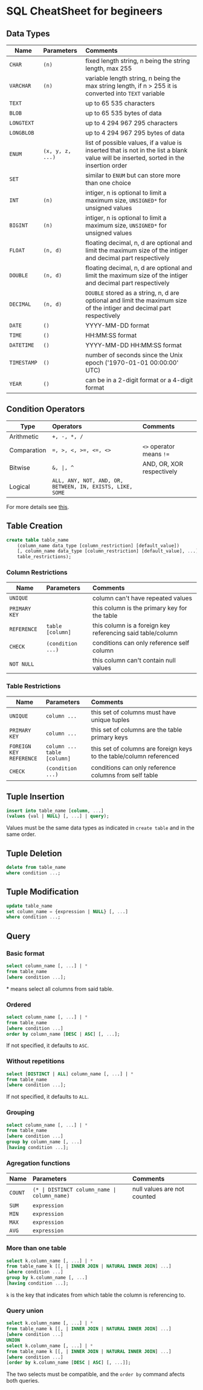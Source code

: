 # SQL CheatSheet for begineers 

## Data Types
| Name | Parameters | Comments |
| ---- |:---------- | :------- |
| `CHAR` | `(n)` | fixed length string, n being the string length, max 255 |
| `VARCHAR` | `(n)` | variable length string, n being the max string length, if n > 255 it is converted into `TEXT` variable |
| `TEXT` | | up to 65 535 characters |
| `BLOB` | | up to 65 535 bytes of data |
| `LONGTEXT` | | up to 4 294 967 295 characters |
| `LONGBLOB` | | up to 4 294 967 295 bytes of data |
| `ENUM` | `(x, y, z, ...)` | list of possible values, if a value is inserted that is not in the list a blank value will be inserted, sorted in the insertion order |
| `SET` | | similar to `ENUM` but can store more than one choice |
| `INT` | `(n)` | intiger, n is optional to limit a maximum size, `UNSIGNED*` for unsigned values |
| `BIGINT` | `(n)` | intiger, n is optional to limit a maximum size, `UNSIGNED*` for unsigned values |
| `FLOAT` | `(n, d)` | floating decimal, n, d are optional and limit the maximum size of the intiger and decimal part respectively |
| `DOUBLE` | `(n, d)` | floating decimal, n, d are optional and limit the maximum size of the intiger and decimal part respectively |
| `DECIMAL` | `(n, d)` | `DOUBLE` stored as a string, n, d are optional and limit the maximum size of the intiger and decimal part respectively |
| `DATE` | `()` | YYYY-MM-DD format |
| `TIME` |`()`| HH:MM:SS format |
| `DATETIME` | `()` | YYYY-MM-DD HH:MM:SS format |
| `TIMESTAMP` | `()` | number of seconds since the Unix epoch ('1970-01-01 00:00:00' UTC) |
| `YEAR` | `()` | can be in a 2-digit format or a 4-digit format |

## Condition Operators
| Type | Operators | Comments |
| ---- |:---------- | :------- |
| Arithmetic | `+, -, *, / ` | |
| Comparation | `=, >, <, >=, <=, <>` | `<>` operator means `!=`|
| Bitwise | `&, \|, ^` | AND, OR, XOR respectively |
| Logical | `ALL, ANY, NOT, AND, OR, BETWEEN, IN, EXISTS, LIKE, SOME` | |

For more details see [this](https://www.w3schools.com/sql/sql_operators.asp).

## Table Creation
```sql
create table table_name
    (column_name data_type [column_restriction] [default_value])
    [, column_name data_type [column_restriction] [default_value], ...]
    table_restrictions);
```
### Column Restrictions
| Name | Parameters | Comments |
| ---- |:---------- | :------- |
| `UNIQUE` | | column can't have repeated values |
| `PRIMARY KEY` | | this column is the primary key for the table |
| `REFERENCE` | `table [column]` | this column is a foreign key referencing said table/column |
| `CHECK` | `(condition ...)` | conditions can only reference self column |
| `NOT NULL` | | this column can't contain null values |
### Table Restrictions
| Name | Parameters | Comments |
| ---- |:---------- | :------- |
| `UNIQUE` | `column ...` | this set of columns must have unique tuples |
| `PRIMARY KEY` | `column ...` | this set of columns are the table primary keys |
| `FOREIGN KEY`<br>`REFERENCE` | `column ...`<br>`table [column]`| this set of columns are foreign keys to the table/column referenced |
| `CHECK` | `(condition ...)` | conditions can only reference columns from self table |

## Tuple Insertion
```sql
insert into table_name [column, ...]
(values {val | NULL} [, ...] | query);
```
Values must be the same data types as indicated in `create table` and in the same order.

## Tuple Deletion
```sql
delete from table_name
where condition ...;
```

## Tuple Modification
```sql
update table_name
set column_name = {expression | NULL} [, ...]
where condition ...;
```

## Query
### Basic format
```sql
select column_name [, ...] | *
from table_name
[where condition ...];
```
\* means select all columns from said table.

### Ordered
```sql
select column_name [, ...] | *
from table_name
[where condition ...]
order by column_name [DESC | ASC] [, ...];
```
If not specified, it defaults to `ASC`.

### Without repetitions
```sql
select [DISTINCT | ALL] column_name [, ...] | *
from table_name
[where condition ...];
```
If not specified, it defaults to `ALL`.

### Grouping
```sql
select column_name [, ...] | *
from table_name
[where condition ...]
group by column_name [, ...]
[having condition ...];
```

### Agregation functions
| Name | Parameters | Comments |
| ---- |:---------- | :------- |
| `COUNT` | `(* \| DISTINCT column_name \| column_name)` | null values are not counted |
| `SUM` | `expression` | |
| `MIN` | `expression` | |
| `MAX` | `expression` | |
| `AVG` | `expression` | |

### More than one table
```sql
select k.column_name [, ...] | *
from table_name k [[, | INNER JOIN | NATURAL INNER JOIN] ...]
[where condition ...]
group by k.column_name [, ...]
[having condition ...];
```

`k` is the key that indicates from which table the column is referencing to.

### Query union
```sql
select k.column_name [, ...] | *
from table_name k [[, | INNER JOIN | NATURAL INNER JOIN] ...]
[where condition ...]
UNION
select k.column_name [, ...] | *
from table_name k [[, | INNER JOIN | NATURAL INNER JOIN] ...]
[where condition ...]
[order by k.column_name [DESC | ASC] [, ...]];
```
The two selects must be compatible, and the `order by` command afects both queries.